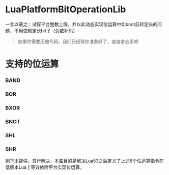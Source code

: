 # LuaPlatformBitOperationLib
一言以蔽之：试探平台整数上限，并以此动态实现位运算中如bnot反转定长的问题，不用依赖定长bit了（负数补码）
> 如果你需要压缩代码，我们已经帮你准备好了，直接拿去用吧

# 支持的位运算
### BAND
### BOR
### BXOR
### BNOT
### SHL
### SHR
剩下未提供，自行解决，本库目的是解决Lua53之后定义了上述6个位运算指令在低版本Lua上等效依附平台实现位运算。
